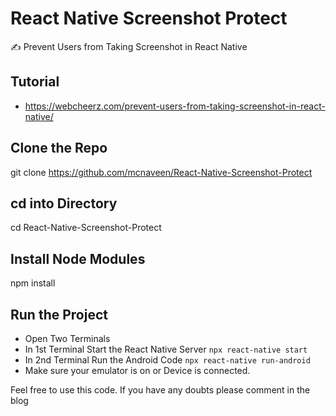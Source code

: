 # React Native Screenshot Protect
✍️ Prevent Users from Taking Screenshot in React Native

## Tutorial
- https://webcheerz.com/prevent-users-from-taking-screenshot-in-react-native/

## Clone the Repo
git clone https://github.com/mcnaveen/React-Native-Screenshot-Protect

## cd into Directory
cd React-Native-Screenshot-Protect

## Install Node Modules
npm install

## Run the Project
- Open Two Terminals
- In 1st Terminal Start the React Native Server `npx react-native start`
- In 2nd Terminal Run the Android Code `npx react-native run-android
`
- Make sure your emulator is on or Device is connected.

Feel free to use this code. If you have any doubts please comment in the blog
